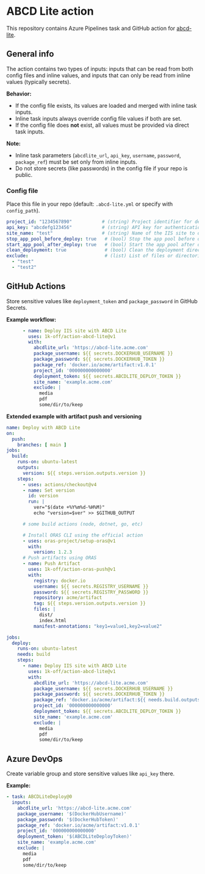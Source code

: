 # ABCD Lite action

This repository contains Azure Pipelines task and GitHub action for [abcd-lite](https://github.com/1k-off/abcd-lite). 

## General info
The action contains two types of inputs: inputs that can be read from both config files and inline values, and inputs that can only be read from inline values (typically secrets).

**Behavior:**
- If the config file exists, its values are loaded and merged with inline task inputs.
- Inline task inputs always override config file values if both are set.
- If the config file does **not** exist, all values must be provided via direct task inputs.

**Note:**
- Inline task parameters (`abcdlite_url`, `api_key`, `username`, `password`, `package_ref`) must be set only from inline inputs.
- Do not store secrets (like passwords) in the config file if your repo is public.


### Config file
Place this file in your repo (default: `.abcd-lite.yml` or specify with `config_path`).

```yaml
project_id: "1234567890"           # (string) Project identifier for deployment
api_key: "abcdefg123456"           # (string) API key for authentication (if required by your API)
site_name: "test"                  # (string) Name of the IIS site to deploy to
stop_app_pool_before_deploy: true   # (bool) Stop the app pool before deployment
start_app_pool_after_deploy: true   # (bool) Start the app pool after deployment
clean_deployment: true              # (bool) Clean the deployment directory before deploying
exclude:                            # (list) List of files or directories to exclude from deployment
  - "test"
  - "test2"
```

## GitHub Actions

Store sensitive values like `deployment_token` and `package_password` in GitHub Secrets.

**Example workflow:**
```yaml
      - name: Deploy IIS site with ABCD Lite
        uses: 1k-off/action-abcd-lite@v1
        with:
          abcdlite_url: 'https://abcd-lite.acme.com'
          package_username: ${{ secrets.DOCKERHUB_USERNAME }}
          package_password: ${{ secrets.DOCKERHUB_TOKEN }}
          package_ref: 'docker.io/acme/artifact:v1.0.1'
          project_id: '000000000000000'
          deployment_token: ${{ secrets.ABCDLITE_DEPLOY_TOKEN }}
          site_name: 'example.acme.com'
          exclude: |
            media
            pdf
            some/dir/to/keep
```

**Extended example with artifact push and versioning**
```yaml
name: Deploy with ABCD Lite
on:
  push:
    branches: [ main ]
jobs:
  build:
    runs-on: ubuntu-latest
    outputs:
      version: ${{ steps.version.outputs.version }}
    steps:
      - uses: actions/checkout@v4
      - name: Set version
        id: version
        run: |
          ver="$(date +%Y%m%d-%H%M)"
          echo "version=$ver" >> $GITHUB_OUTPUT

      # some build actions (node, dotnet, go, etc)

      # Install ORAS CLI using the official action
      - uses: oras-project/setup-oras@v1
        with:
          version: 1.2.3
      # Push artifacts using ORAS
      - name: Push Artifact
        uses: 1k-off/action-oras-push@v1
        with:
          registry: docker.io
          username: ${{ secrets.REGISTRY_USERNAME }}
          password: ${{ secrets.REGISTRY_PASSWORD }}
          repository: acme/artifact
          tag: ${{ steps.version.outputs.version }}
          files: |
            dist/
            index.html
          manifest-annotations: "key1=value1,key2=value2"

jobs:
  deploy:
    runs-on: ubuntu-latest
    needs: build
    steps:
      - name: Deploy IIS site with ABCD Lite
        uses: 1k-off/action-abcd-lite@v1
        with:
          abcdlite_url: 'https://abcd-lite.acme.com'
          package_username: ${{ secrets.DOCKERHUB_USERNAME }}
          package_password: ${{ secrets.DOCKERHUB_TOKEN }}
          package_ref: 'docker.io/acme/artifact:${{ needs.build.outputs.version }}'
          project_id: '000000000000000'
          deployment_token: ${{ secrets.ABCDLITE_DEPLOY_TOKEN }}
          site_name: 'example.acme.com'
          exclude: |
            media
            pdf
            some/dir/to/keep
```


## Azure DevOps

Create variable group and store sensitive values like `api_key` there.

**Example:**
```yaml
- task: ABCDLiteDeploy@0
  inputs:
    abcdlite_url: 'https://abcd-lite.acme.com'
    package_username: '$(DockerHubUsername)'
    package_password: '$(DockerHubToken)'
    package_ref: 'docker.io/acme/artifact:v1.0.1'
    project_id: '000000000000000'
    deployment_token: '$(ABCDLiteDeployToken)'
    site_name: 'example.acme.com'
    exclude: |
      media
      pdf
      some/dir/to/keep
```
